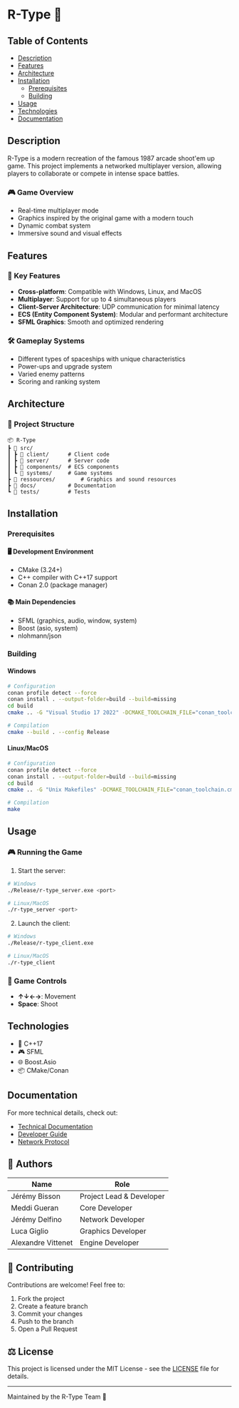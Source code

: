 # R-Type 🚀

## Table of Contents
- [Description](#description)
- [Features](#features)
- [Architecture](#architecture)
- [Installation](#installation)
  - [Prerequisites](#prerequisites)
  - [Building](#building)
- [Usage](#usage)
- [Technologies](#technologies)
- [Documentation](#documentation)

## Description

R-Type is a modern recreation of the famous 1987 arcade shoot'em up game. This project implements a networked multiplayer version, allowing players to collaborate or compete in intense space battles.

### 🎮 Game Overview
- Real-time multiplayer mode
- Graphics inspired by the original game with a modern touch
- Dynamic combat system
- Immersive sound and visual effects

## Features

### 🌟 Key Features
- **Cross-platform**: Compatible with Windows, Linux, and MacOS
- **Multiplayer**: Support for up to 4 simultaneous players
- **Client-Server Architecture**: UDP communication for minimal latency
- **ECS (Entity Component System)**: Modular and performant architecture
- **SFML Graphics**: Smooth and optimized rendering

### 🛠️ Gameplay Systems
- Different types of spaceships with unique characteristics
- Power-ups and upgrade system
- Varied enemy patterns
- Scoring and ranking system

## Architecture

### 📐 Project Structure
```
📦 R-Type
┣ 📂 src/
┃ ┣ 📂 client/      # Client code
┃ ┣ 📂 server/      # Server code
┃ ┣ 📂 components/  # ECS components
┃ ┗ 📂 systems/     # Game systems
┣ 📂 ressources/        # Graphics and sound resources
┣ 📂 docs/          # Documentation
┗ 📂 tests/         # Tests
```

## Installation

### Prerequisites

#### 🖥️ Development Environment
- CMake (3.24+)
- C++ compiler with C++17 support
- Conan 2.0 (package manager)

#### 📚 Main Dependencies
- SFML (graphics, audio, window, system)
- Boost (asio, system)
- nlohmann/json

### Building

#### Windows
```bash
# Configuration
conan profile detect --force
conan install . --output-folder=build --build=missing
cd build
cmake .. -G "Visual Studio 17 2022" -DCMAKE_TOOLCHAIN_FILE="conan_toolchain.cmake"

# Compilation
cmake --build . --config Release
```

#### Linux/MacOS
```bash
# Configuration
conan profile detect --force
conan install . --output-folder=build --build=missing
cd build
cmake .. -G "Unix Makefiles" -DCMAKE_TOOLCHAIN_FILE="conan_toolchain.cmake" -DCMAKE_BUILD_TYPE=Release

# Compilation
make
```

## Usage

### 🎮 Running the Game

1. Start the server:
```bash
# Windows
./Release/r-type_server.exe <port>

# Linux/MacOS
./r-type_server <port>
```

2. Launch the client:
```bash
# Windows
./Release/r-type_client.exe

# Linux/MacOS
./r-type_client
```

### 🎯 Game Controls
- **↑↓←→**: Movement
- **Space**: Shoot

## Technologies

- 🔧 C++17
- 🎮 SFML
- 🌐 Boost.Asio
- 📦 CMake/Conan

## Documentation

For more technical details, check out:
- [Technical Documentation](docs/technical.md)
- [Developer Guide](docs/developer-guide.md)
- [Network Protocol](docs/network-protocol.md)

## 👥 Authors

| Name | Role |
|------|------|
| Jérémy Bisson | Project Lead & Developer |
| Meddi Gueran | Core Developer |
| Jérémy Delfino | Network Developer |
| Luca Giglio | Graphics Developer |
| Alexandre Vittenet | Engine Developer |

## 🤝 Contributing

Contributions are welcome! Feel free to:
1. Fork the project
2. Create a feature branch
3. Commit your changes
4. Push to the branch
5. Open a Pull Request

## ⚖️ License

This project is licensed under the MIT License - see the [LICENSE](LICENSE) file for details.

---

Maintained by the R-Type Team 🚀